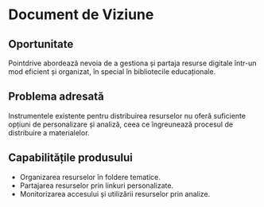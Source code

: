 # Document de Viziune

## Oportunitate
Pointdrive abordează nevoia de a gestiona și partaja resurse digitale într-un mod eficient și organizat, în special în bibliotecile educaționale.

## Problema adresată
Instrumentele existente pentru distribuirea resurselor nu oferă suficiente opțiuni de personalizare și analiză, ceea ce îngreunează procesul de distribuire a materialelor.

## Capabilitățile produsului
- Organizarea resurselor în foldere tematice.
- Partajarea resurselor prin linkuri personalizate.
- Monitorizarea accesului și utilizării resurselor prin analize.
